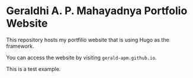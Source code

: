 # Geraldhi A. P. Mahayadnya Portfolio Website
This repository hosts my portfilio website that is using Hugo as the framework.

You can access the website by visiting
`gerald-apm.github.io`.

This is a test example.